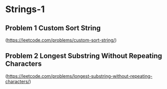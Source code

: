 # Strings-1

## Problem 1 Custom Sort String 
(https://leetcode.com/problems/custom-sort-string/)



## Problem 2 Longest Substring Without Repeating Characters
(https://leetcode.com/problems/longest-substring-without-repeating-characters/)


